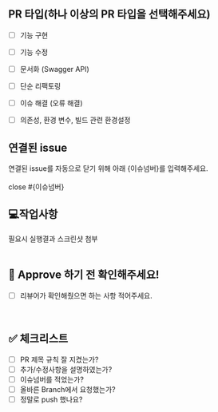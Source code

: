 ## PR 타입(하나 이상의 PR 타입을 선택해주세요)
- [ ] 기능 구현
- [ ] 기능 수정
- [ ] 문서화 (Swagger API)
- [ ] 단순 리팩토링
- [ ] 이슈 해결 (오류 해결)
- [ ] 의존성, 환경 변수, 빌드 관련 환경설정 


## 연결된 issue

연결된 issue를 자동으로 닫기 위해 아래 {이슈넘버}를 입력해주세요. <br>
<br>
close #{이슈넘버}
<br>


## 💻작업사항
필요시 실행결과 스크린샷 첨부
<br>
<br>

## 🩷 Approve 하기 전 확인해주세요!

- [ ] 리뷰어가 확인해줬으면 하는 사항 적어주세요.

<br>

## ✅ 체크리스트

- [ ] PR 제목 규칙 잘 지켰는가?
- [ ] 추가/수정사항을 설명하였는가?
- [ ] 이슈넘버를 적었는가?
- [ ] 올바른 Branch에서 요청했는가?
- [ ] 정말로 push 했나요?